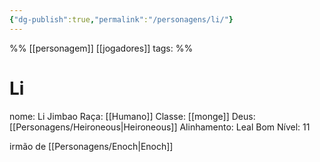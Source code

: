 ```yaml
---
{"dg-publish":true,"permalink":"/personagens/li/"}
---
```

%%
[[personagem]] [[jogadores]]
tags: 
%%

# Li
nome: Li Jimbao
Raça: [[Humano]]
Classe: [[monge]]
Deus: [[Personagens/Heironeous|Heironeous]]
Alinhamento: Leal Bom
Nível: 11

irmão de [[Personagens/Enoch|Enoch]]